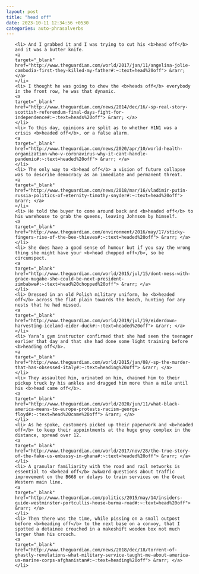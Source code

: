 ```yaml
---
layout: post
title: "head off"
date: 2023-10-11 12:34:56 +0530
categories: auto-phrasalverbs
---
```

<ol>

    <li> And I grabbed it and I was trying to cut his <b>head off</b> and it was a butter knife.
    <a 
    target="_blank" 
    href="http://www.theguardian.com/world/2017/jan/11/angelina-jolie-cambodia-first-they-killed-my-father#:~:text=head%20off"> &rarr; </a>
    </li>
    <li> I thought he was going to chew the <b>heads off</b> everybody in the front row, he was that dynamic.
    <a 
    target="_blank" 
    href="http://www.theguardian.com/news/2014/dec/16/-sp-real-story-scottish-referendum-final-days-fight-for-independence#:~:text=heads%20off"> &rarr; </a>
    </li>
    <li> To this day, opinions are split as to whether H1N1 was a crisis <b>headed off</b>, or a false alarm.
    <a 
    target="_blank" 
    href="http://www.theguardian.com/news/2020/apr/10/world-health-organization-who-v-coronavirus-why-it-cant-handle-pandemic#:~:text=headed%20off"> &rarr; </a>
    </li>
    <li> The only way to <b>head off</b> a vision of future collapse was to describe democracy as an immediate and permanent threat.
    <a 
    target="_blank" 
    href="http://www.theguardian.com/news/2018/mar/16/vladimir-putin-russia-politics-of-eternity-timothy-snyder#:~:text=head%20off"> &rarr; </a>
    </li>
    <li> He told the buyer to come around back and <b>headed off</b> to his warehouse to grab the queens, leaving Johnson by himself.
    <a 
    target="_blank" 
    href="http://www.theguardian.com/environment/2016/may/17/sticky-fingers-rise-of-the-bee-thieves#:~:text=headed%20off"> &rarr; </a>
    </li>
    <li> She does have a good sense of humour but if you say the wrong thing she might have your <b>head chopped off</b>, so be circumspect.
    <a 
    target="_blank" 
    href="http://www.theguardian.com/world/2015/jul/15/dont-mess-with-grace-mugabe-she-could-be-next-president-zimbabwe#:~:text=head%20chopped%20off"> &rarr; </a>
    </li>
    <li> Dressed in an old Polish military uniform, he <b>headed off</b> across the flat plain towards the beach, hunting for any nests that he had missed.
    <a 
    target="_blank" 
    href="http://www.theguardian.com/world/2019/jul/19/eiderdown-harvesting-iceland-eider-duck#:~:text=headed%20off"> &rarr; </a>
    </li>
    <li> Yara’s gym instructor confirmed that she had seen the teenager earlier that day and that she had done some light training before <b>heading off</b>.
    <a 
    target="_blank" 
    href="http://www.theguardian.com/world/2015/jan/08/-sp-the-murder-that-has-obsessed-italy#:~:text=heading%20off"> &rarr; </a>
    </li>
    <li> They assaulted him, urinated on him, chained him to their pickup truck by his ankles and dragged him more than a mile until his <b>head came off</b>.
    <a 
    target="_blank" 
    href="http://www.theguardian.com/world/2020/jun/11/what-black-america-means-to-europe-protests-racism-george-floyd#:~:text=head%20came%20off"> &rarr; </a>
    </li>
    <li> As he spoke, customers picked up their paperwork and <b>headed off</b> to keep their appointments at the huge grey complex in the distance, spread over 12.
    <a 
    target="_blank" 
    href="http://www.theguardian.com/world/2017/nov/28/the-true-story-of-the-fake-us-embassy-in-ghana#:~:text=headed%20off"> &rarr; </a>
    </li>
    <li> A granular familiarity with the road and rail networks is essential to <b>head off</b> awkward questions about traffic improvement on the B668 or delays to train services on the Great Western main line.
    <a 
    target="_blank" 
    href="http://www.theguardian.com/politics/2015/may/14/insiders-guide-westminster-portcullis-house-burma-road#:~:text=head%20off"> &rarr; </a>
    </li>
    <li> Then there was the time, while pissing on a small outpost before <b>heading off</b> to the next base on a convoy, that I spotted a detainee crouched in a makeshift wooden box not much larger than his crouch.
    <a 
    target="_blank" 
    href="http://www.theguardian.com/news/2018/dec/18/torrent-of-ghastly-revelations-what-military-service-taught-me-about-america-us-marine-corps-afghanistan#:~:text=heading%20off"> &rarr; </a>
    </li>